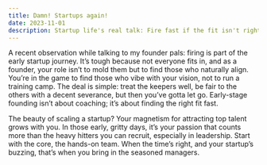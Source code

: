 ```yaml
---
title: Damn! Startups again!
date: 2023-11-01
description: Startup life's real talk: Fire fast if the fit isn't right and focus on hiring doers first. Your startup's vibe attracts the big players later as you grow.
---
```



A recent observation while talking to my founder pals: firing is part of the early startup journey. It’s tough because not everyone fits in, and as a founder, your role isn’t to mold them but to find those who naturally align. You’re in the game to find those who vibe with your vision, not to run a training camp. The deal is simple: treat the keepers well, be fair to the others with a decent severance, but then you’ve gotta let go. Early-stage founding isn’t about coaching; it’s about finding the right fit fast.

The beauty of scaling a startup? Your magnetism for attracting top talent grows with you. In those early, gritty days, it’s your passion that counts more than the heavy hitters you can recruit, especially in leadership. Start with the core, the hands-on team. When the time’s right, and your startup’s buzzing, that’s when you bring in the seasoned managers.
